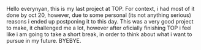 Hello everynyan, this is my last project at TOP. For context, i had most of it done by oct 20, however, due to some personal (its not anything serious) reasons i ended up postponing it to this day. This was a very good project to make, it challenged me a lot, however after oficially finishing TOP i feel like i am going to take a short break, in order to think about what i want to pursue in my future.
BYEBYE.